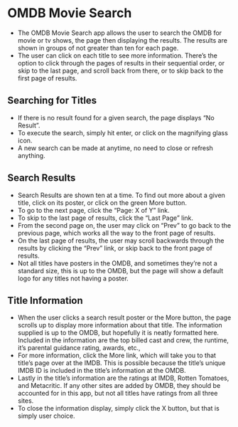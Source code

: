 # OMDB Movie Search
- The OMDB Movie Search app allows the user to search the OMDB for movie or tv shows, the page then displaying the results. The results are shown in groups of not greater than ten for each page. 
- The user can click on each title to see more information. There’s the option to click through the pages of results in their sequential order, or skip to the last page, and scroll back from there, or to skip back to the first page of results.

## Searching for Titles
- If there is no result found for a given search, the page displays “No Result”.
- To execute the search, simply hit enter, or click on the magnifying glass icon.
- A new search can be made at anytime, no need to close or refresh anything.

## Search Results
- Search Results are shown ten at a time. To find out more about a given title, click on its poster, or click on the green More button.
- To go to the next page, click the “Page: X of Y” link.
- To skip to the last page of results, click the “Last Page” link.
- From the second page on, the user may click on “Prev” to go back to the previous page, which works all the way to the front page of results.
- On the last page of results, the user may scroll backwards through the results by clicking the “Prev” link, or skip back to the front page of results.
- Not all titles have posters in the OMDB, and sometimes they’re not a standard size, this is up to the OMDB, but the page will show a default logo for any titles not having a poster.

## Title Information
- When the user clicks a search result poster or the More button, the page scrolls up to display more information about that title. The information supplied is up to the OMDB, but hopefully it is neatly formatted here. Included in the information are the top billed cast and crew, the runtime, it’s parental guidance rating, awards, etc.,
- For more information, click the More link, which will take you to that title’s page over at the IMDB. This is possible because the title’s unique IMDB ID is included in the title’s information at the OMDB.
- Lastly in the title’s information are the ratings at IMDB, Rotten Tomatoes, and Metacritic. If any other sites are added by OMDB, they should be accounted for in this app, but not all titles have ratings from all three sites.
- To close the information display, simply click the X button, but that is simply user choice.